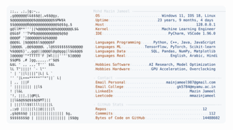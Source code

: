 <picture>
  <source srcset="https://raw.githubusercontent.com/mmazinjameel/mmazinjameel/main/dark_mode.svg?v=1754727232" media="(prefers-color-scheme: dark)">
  <img src="https://raw.githubusercontent.com/mmazinjameel/mmazinjameel/main/light_mode.svg?v=1754727232">
</picture>
